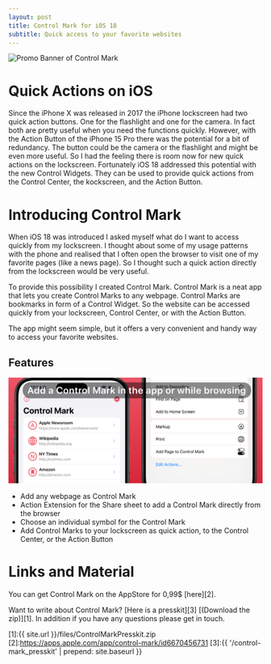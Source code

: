 ```yaml
---
layout: post
title: Control Mark for iOS 18
subtitle: Quick access to your favorite websites
---
```

![Promo Banner of Control Mark](/img/ControlMarkArtwork1.png "Control Mark Screenshot")
# Quick Actions on iOS
Since the iPhone X was released in 2017 the iPhone lockscreen had two quick action buttons.
One for the flashlight and one for the camera.
In fact both are pretty useful when you need the functions quickly.
However, with the Action Button of the iPhone 15 Pro there was the potential for a bit of redundancy.
The button could be the camera or the flashlight and might be even more useful.
So I had the feeling there is room now for new quick actions on the lockscreen.
Fortunately iOS 18 addressed this potential with the new Control Widgets.
They can be used to provide quick actions from the Control Center, the kockscreen, and the Action Button. 

# Introducing Control Mark
When iOS 18 was introduced I asked myself what do I want to access quickly from my lockscreen.
I thought about some of my usage patterns with the phone and realised that I often open the browser to visit one of my favorite pages (like a news page).
So I thought such a quick action directly from the lockscreen would be very useful.

To provide this possibility I created Control Mark.
Control Mark is a neat app that lets you create Control Marks to any webpage.
Control Marks are bookmarks in form of a Control Widget.
So the website can be accessed quickly from your lockscreen, Control Center, or with the Action Button.

The app might seem simple, but it offers a very convenient and handy way to access your favorite websites.


## Features
![Control Mark Features](/img/ControlMarkArtwork2.png "Control Mark Features")
* Add any webpage as Control Mark
* Action Extension for the Share sheet to add a Control Mark directly from the browser
* Choose an individual symbol for the Control Mark
* Add Control Marks to your lockscreen as quick action, to the Control Center, or the Action Button


# Links and Material

You can get Control Mark on the AppStore for 0,99$ [here][2].

Want to write about Control Mark? [Here is a presskit][3] [(Download the zip)][1]. In addition if you have any questions please get in touch.


[1]:{{ site.url }}/files/ControlMarkPresskit.zip
[2]:https://apps.apple.com/app/control-mark/id6670456731
[3]:{{ '/control-mark_presskit' | prepend: site.baseurl }}